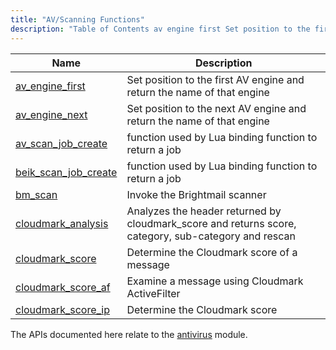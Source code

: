 ```yaml
---
title: "AV/Scanning Functions"
description: "Table of Contents av engine first Set position to the first AV engine and return the name of that engine av engine next Set position to the next AV engine and return the name of that engine av scan job create function used by Lua binding function to return a..."
---
```



| Name                                                                                                    | Description                                                                                          |
|---------------------------------------------------------------------------------------------------------|------------------------------------------------------------------------------------------------------|
| [av_engine_first](/momentum/3/3-api/apis-av-engine-first)           | Set position to the first AV engine and return the name of that engine                               |
| [av_engine_next](/momentum/3/3-api/apis-av-engine-next)             | Set position to the next AV engine and return the name of that engine                                |
| [av_scan_job_create](/momentum/3/3-api/apis-av-scan-job-create)     | function used by Lua binding function to return a job                                                |
| [beik_scan_job_create](/momentum/3/3-api/apis-beik-scan-job-create) | function used by Lua binding function to return a job                                                |
| [bm_scan](/momentum/3/3-api/apis-bm-scan)                           | Invoke the Brightmail scanner                                                                        |
| [cloudmark_analysis](/momentum/3/3-api/apis-cloudmark-analysis)     | Analyzes the header returned by cloudmark_score and returns score, category, sub-category and rescan |
| [cloudmark_score](/momentum/3/3-api/apis-cloudmark-score)           | Determine the Cloudmark score of a message                                                           |
| [cloudmark_score_af](/momentum/3/3-api/apis-cloudmark-score-af)     | Examine a message using Cloudmark ActiveFilter                                                       |
| [cloudmark_score_ip](/momentum/3/3-api/apis-cloudmark-score-ip)     | Determine the Cloudmark score                                                                        |

The APIs documented here relate to the [antivirus](/momentum/3/3-reference/3-reference-modules-antivirus) module.
